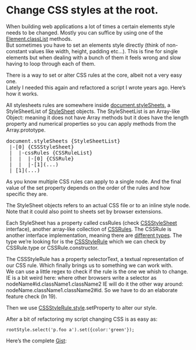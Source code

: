 <!--
  date: 2014-05-06
  modified: 2014-05-19
  slug: change-css-styles-at-the-root
  type: post
  categories: CSS, JavaScript
  tags: CSS, JavaScript, gist
-->

# Change CSS styles at the root.

<p>When building web applications a lot of times a certain elements style needs to be changed. Mostly you can suffice by using one of the <a href="https://developer.mozilla.org/en-US/docs/Web/API/Element.classList">Element.classList</a> methods.<br />
But sometimes you have to set an elements style directly (think of non-constant values like width, height, padding etc&#8230;). This is fine for single elements but when dealing with a bunch of them it feels wrong and slow having to loop through each of them.</p>
<p><!--more--></p>
<p>There is a way to set or alter CSS rules at the core, albeit not a very easy one.<br />
Lately I needed this again and refactored a script I wrote years ago. Here&#8217;s how it works.</p>
<p>All stylesheets rules are somewhere inside <a href="https://developer.mozilla.org/en-US/docs/Web/API/document.styleSheets">document.styleSheets</a>, a StyleSheetList of <a href="https://developer.mozilla.org/en-US/docs/Web/API/StyleSheet">StyleSheet</a> objects. The StyleSheetList is an Array-like Object: meaning it does not have Array methods but it does have the length property and numerical properties so you can apply methods from the Array.prototype.</p>
<pre>document.styleSheets {StyleSheetList}
 |-[0] {CSSStyleSheet}
 |  |-cssRules {CSSRuleList}
 |  |  |-[0] {CSSRule}
 |  |  |-[1](...)
 | [1](...)</pre>
<p>As you know multiple CSS rules can apply to a single node. And the final value of the set property depends on the order of the rules and how specific they are.</p>
<p>The StyleSheet objects refers to an actual CSS file or to an inline style node. Note that it could also point to sheets set by browser extensions.</p>
<p>Each StyleSheet has a property called cssRules (check <a href="https://developer.mozilla.org/en-US/docs/Web/API/CSSStyleSheet">CSSStyleSheet</a> interface), another array-like collection of <a href="https://developer.mozilla.org/en-US/docs/Web/API/CSSRule">CSSRules</a>. The CSSRule is another interface implementation, meaning there are <a href="https://developer.mozilla.org/en-US/docs/Web/API/CSSRule#Type_constants">different types</a>. The type we&#8217;re looking for is the <a href="https://developer.mozilla.org/en-US/docs/Web/API/CSSStyleRule">CSSStyleRule</a> which we can check by CSSRule.type or CSSRule.constructor.</p>
<p>The CSSStyleRule has a property selectorText, a textual representation of our CSS rule. Which finally brings us to something we can work with.<br />
We can use a little regex to check if the rule is the one we whish to change.<br />
IE is a bit weird here: where other browsers write a selector as nodeName#id.className1.className2 IE will do it the other way around: nodeName.className1.className2#id. So we have to do an elaborate feature check (ln 19).</p>
<p>Then we use <a href="https://developer.mozilla.org/en-US/docs/Web/API/CSSStyleDeclaration">CSSStyleRule.style</a>.setProperty to alter our style.</p>
<p>After a bit of refactoring my script changing CSS is as easy as:</p>
<pre><code data-language="javascript">rootStyle.select('p.foo a').set({color:'green'});</code></pre>
<p>Here&#8217;s the complete <a href="https://gist.github.com/Sjeiti/11355844">Gist</a>:</p>
<pre><code data-language="javascript" data-src="https://api.github.com/gists/11355844"></code></pre>
